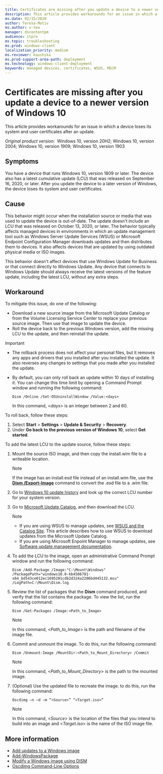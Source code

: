 ```yaml
---
title: Certificates are missing after you update a device to a newer version of Windows 10
description: This article provides workarounds for an issue in which a device loses its system and user certificates after an update.
ms.date: 02/15/2020
author: Teresa-Motiv
ms.author: v-tea
manager: dscontentpm
audience: itpro
ms.topic: troubleshooting
ms.prod: windows-client
localization_priority: medium
ms.reviewer: kaushika
ms.prod-support-area-path: deployment
ms.technology: windows-client-deployment
keywords: managed devices, certificates, WSUS, MECM
---
```


# Certificates are missing after you update a device to a newer version of Windows 10

This article provides workarounds for an issue in which a device loses its system and user certificates after an update.

_Original product version:_ &nbsp;Windows 10, version 20H2; Windows 10, version 2004; Windows 10, version 1909; Windows 10, version 1903

## Symptoms

You have a device that runs Windows 10, version 1809 or later. The device also has a latest cumulative update (LCU) that was released on September 16, 2020, or later. After you update the device to a later version of Windows, the device loses its system and user certificates.

## Cause

This behavior might occur when the installation source or media that was used to update the device is out-of-date. The update doesn't include an LCU that was released on October 13, 2020, or later. The behavior typically affects managed devices in environments in which an update management tool such as Windows Server Update Services (WSUS) or Microsoft Endpoint Configuration Manager downloads updates and then distributes them to devices. It also affects devices that are updated by using outdated physical media or ISO images.

This behavior doesn't affect devices that use Windows Update for Business or that connect directly to Windows Update. Any device that connects to Windows Update should always receive the latest versions of the feature update, including the latest LCU, without any extra steps.  

## Workaround

To mitigate this issue, do one of the following:

- Download a new source image from the Microsoft Update Catalog or from the Volume Licensing Service Center to replace your previous source image. Then use that image to update the device.
- Roll the device back to the previous Windows version, add the missing LCU to the update, and then reinstall the update.

> [!IMPORTANT]  
>  
> - The rollback process does not affect your personal files, but it removes any apps and drivers that you installed after you installed the update. It also reverses any changes to settings that you made after you installed the update.
> - By default, you can only roll back an update within 10 days of installing it. You can change this time limit by opening a Command Prompt window and running the following command:
>  
>   ```console
>   Dism /Online /Set-OSUninstallWindow /Value:<days>
>   ```
>  
>   In this command, \<*days*> is an integer between 2 and 60.

To roll back, follow these steps:

1. Select **Start** > **Settings** > **Update & Security** > **Recovery**.
1. Under **Go back to the previous version of Windows 10**, select **Get started**.  

To add the latest LCU to the update source, follow these steps:

1. Mount the source ISO image, and then copy the install.wim file to a writeable location.  

   > [!NOTE]  
   > If the image has an install.esd file instead of an install.wim file, use the [**Dism /Export-Image**](https://docs.microsoft.com/windows-hardware/manufacture/desktop/dism-image-management-command-line-options-s14#export-image) command to convert the .esd file to a .wim file.

1. Go to [Windows 10 update history](https://support.microsoft.com/help/4581839/windows-10-update-history) and look up the correct LCU number for your system version.

1. Go to [Microsoft Update Catalog](https://www.catalog.update.microsoft.com/Home.aspx), and then download the LCU.

   > [!NOTE]  
   >
   > - If you are using WSUS to manage updates, see [WSUS and the Catalog Site](/windows-server/administration/windows-server-update-services/manage/wsus-and-the-catalog-site#the-microsoft-update-catalog-site). This article describes how to use WSUS to download updates from the Microsoft Update Catalog.
   > - If you are using Microsoft Enpoint Manager to manage updates, see [Software update management documentation](/mem/configmgr/sum/).

1. To add the LCU to the image, open an administrative Command Prompt window and run the following command:

   ```console
   Dism /Add-Package /Image:"C:\Mount\Windows" /PackagePath="windows10.0-kb4586781-x64_bd543ce012ec1695201cdb2d324a2206bd445132.msu"  /LogPath=C:\Mount\Dism.log
   ```

1. Review the list of packages that the **Dism** command produced, and verify that the list contains the package. To view the list, run the following command:

   ```console
   Dism /Get-Packages /Image:<Path_to_Image>
   ```

   > [!NOTE]  
   > In this command, \<*Path_to_Image*> is the path and filename of the image file.

1. Commit and unmount the image. To do this, run the following command:

   ```console
   Dism /Unmount-Image /MountDir:<Path_to_Mount_Directory> /Commit
   ```

   > [!NOTE]  
   > In this command, \<*Path_to_Mount_Directory*> is the path to the mounted image.

1. (Optional) Use the updated file to recreate the image. to do this, run the following command:

   ```console
   Oscdimg –n –d –m “<Source>” “<Target.iso>”
   ```

   > [!NOTE]  
   > In this command, \<*Source*> is the location of the files that you intend to build into an image and \<*Target.iso*> is the name of the ISO image file.

## More information

- [Add updates to a Windows image](https://docs.microsoft.com/windows-hardware/manufacture/desktop/servicing-the-image-with-windows-updates-sxs)
- [Add-WindowsPackage](https://docs.microsoft.com/powershell/module/dism/add-windowspackage?view=win10-ps)
- [Modify a Windows image using DISM](https://docs.microsoft.com/windows-hardware/manufacture/desktop/mount-and-modify-a-windows-image-using-dism)
- [Oscdimg Command-Line Options](https://docs.microsoft.com/windows-hardware/manufacture/desktop/oscdimg-command-line-options)
